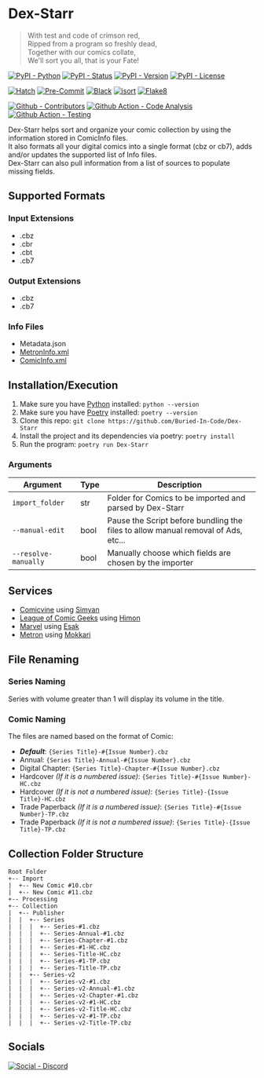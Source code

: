 # Dex-Starr

> With test and code of crimson red,\
> Ripped from a program so freshly dead,\
> Together with our comics collate,\
> We'll sort you all, that is your Fate!

[![PyPI - Python](https://img.shields.io/pypi/pyversions/Dex-Starr.svg?logo=PyPI&label=Python&style=flat-square)](https://pypi.python.org/pypi/Dex-Starr/)
[![PyPI - Status](https://img.shields.io/pypi/status/Dex-Starr.svg?logo=PyPI&label=Status&style=flat-square)](https://pypi.python.org/pypi/Dex-Starr/)
[![PyPI - Version](https://img.shields.io/pypi/v/Dex-Starr.svg?logo=PyPI&label=Version&style=flat-square)](https://pypi.python.org/pypi/Dex-Starr/)
[![PyPI - License](https://img.shields.io/pypi/l/Dex-Starr.svg?logo=PyPI&label=License&style=flat-square)](https://opensource.org/licenses/GPL-3.0)

[![Hatch](https://img.shields.io/badge/Packaging-Hatch-4051b5?style=flat-square)](https://github.com/pypa/hatch)
[![Pre-Commit](https://img.shields.io/badge/Pre--Commit-Enabled-informational?style=flat-square&logo=pre-commit)](https://github.com/pre-commit/pre-commit)
[![Black](https://img.shields.io/badge/Code--Style-Black-000000?style=flat-square)](https://github.com/psf/black)
[![isort](https://img.shields.io/badge/Imports-isort-informational?style=flat-square)](https://pycqa.github.io/isort/)
[![Flake8](https://img.shields.io/badge/Linter-Flake8-informational?style=flat-square)](https://github.com/PyCQA/flake8)

[![Github - Contributors](https://img.shields.io/github/contributors/Buried-In-Code/Dex-Starr.svg?logo=Github&label=Contributors&style=flat-square)](https://github.com/Buried-In-Code/Dex-Starr/graphs/contributors)
[![Github Action - Code Analysis](https://img.shields.io/github/workflow/status/Buried-In-Code/Dex-Starr/Code%20Analysis?logo=Github-Actions&label=Code-Analysis&style=flat-square)](https://github.com/Buried-In-Code/Dex-Starr/actions/workflows/code-analysis.yaml)
[![Github Action - Testing](https://img.shields.io/github/workflow/status/Buried-In-Code/Dex-Starr/Testing?logo=Github-Actions&label=Tests&style=flat-square)](https://github.com/Buried-In-Code/Dex-Starr/actions/workflows/testing.yaml)

Dex-Starr helps sort and organize your comic collection by using the information stored in ComicInfo files.\
It also formats all your digital comics into a single format (cbz or cb7), adds and/or updates the supported list of Info files.\
Dex-Starr can also pull information from a list of sources to populate missing fields.

## Supported Formats

### Input Extensions

- .cbz
- .cbr
- .cbt
- .cb7

### Output Extensions

- .cbz
- .cb7

### Info Files

- Metadata.json
- [MetronInfo.xml](https://github.com/Metron-Project/metroninfo)
- [ComicInfo.xml](https://github.com/anansi-project/comicinfo)

## Installation/Execution

1. Make sure you have [Python](https://www.python.org/) installed: `python --version`
2. Make sure you have [Poetry](https://python-poetry.org) installed: `poetry --version`
3. Clone this repo: `git clone https://github.com/Buried-In-Code/Dex-Starr`
4. Install the project and its dependencies via poetry: `poetry install`
5. Run the program: `poetry run Dex-Starr`

### Arguments

| Argument             | Type | Description                                                                       |
| -------------------- | ---- | --------------------------------------------------------------------------------- |
| `import_folder`      | str  | Folder for Comics to be imported and parsed by Dex-Starr                          |
| `--manual-edit`      | bool | Pause the Script before bundling the files to allow manual removal of Ads, etc... |
| `--resolve-manually` | bool | Manually choose which fields are chosen by the importer                           |

## Services

- [Comicvine](https://comicvine.gamespot.com) using [Simyan](https://github.com/Metron-Project/Simyan)
- [League of Comic Geeks](https://leagueofcomicgeeks.com) using [Himon](https://github.com/Buried-In-Code/Himon)
- [Marvel](https://www.marvel.com/comics) using [Esak](https://github.com/Metron-Project/Esak)
- [Metron](https://metron.cloud) using [Mokkari](https://github.com/Metron-Project/Mokkari)

## File Renaming

### Series Naming

Series with volume greater than 1 will display its volume in the title.

### Comic Naming

The files are named based on the format of Comic:

- **_Default_**: `{Series Title}-#{Issue Number}.cbz`
- Annual: `{Series Title}-Annual-#{Issue Number}.cbz`
- Digital Chapter: `{Series Title}-Chapter-#{Issue Number}.cbz`
- Hardcover *(If it is a numbered issue)*: `{Series Title}-#{Issue Number}-HC.cbz`
- Hardcover *(If it is not a numbered issue)*: `{Series Title}-{Issue Title}-HC.cbz`
- Trade Paperback *(If it is a numbered issue)*: `{Series Title}-#{Issue Number}-TP.cbz`
- Trade Paperback *(If it is not a numbered issue)*: `{Series Title}-{Issue Title}-TP.cbz`

## Collection Folder Structure

```
Root Folder
+-- Import
|  +-- New Comic #10.cbr
|  +-- New Comic #11.cbz
+-- Processing
+-- Collection
|  +-- Publisher
|  |  +-- Series
|  |  |  +-- Series-#1.cbz
|  |  |  +-- Series-Annual-#1.cbz
|  |  |  +-- Series-Chapter-#1.cbz
|  |  |  +-- Series-#1-HC.cbz
|  |  |  +-- Series-Title-HC.cbz
|  |  |  +-- Series-#1-TP.cbz
|  |  |  +-- Series-Title-TP.cbz
|  |  +-- Series-v2
|  |  |  +-- Series-v2-#1.cbz
|  |  |  +-- Series-v2-Annual-#1.cbz
|  |  |  +-- Series-v2-Chapter-#1.cbz
|  |  |  +-- Series-v2-#1-HC.cbz
|  |  |  +-- Series-v2-Title-HC.cbz
|  |  |  +-- Series-v2-#1-TP.cbz
|  |  |  +-- Series-v2-Title-TP.cbz
```

## Socials

[![Social - Discord](https://img.shields.io/badge/Discord-The--DEV--Environment-7289DA?logo=Discord&style=for-the-badge)](https://discord.gg/nqGMeGg)
